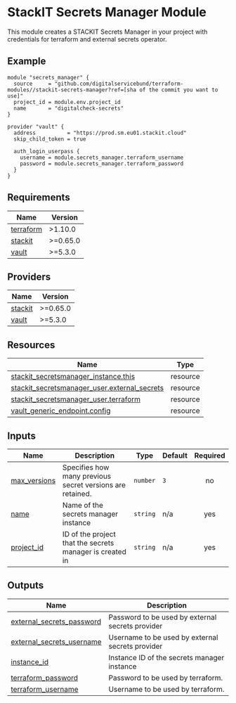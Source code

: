 # StackIT Secrets Manager Module

This module creates a STACKIT Secrets Manager in your project with credentials for terraform and external secrets operator.

## Example

```hcl
module "secrets_manager" {
  source     = "github.com/digitalservicebund/terraform-modules//stackit-secrets-manager?ref=[sha of the commit you want to use]"
  project_id = module.env.project_id
  name       = "digitalcheck-secrets"
}

provider "vault" {
  address          = "https://prod.sm.eu01.stackit.cloud"
  skip_child_token = true

  auth_login_userpass {
    username = module.secrets_manager.terraform_username
    password = module.secrets_manager.terraform_password
  }
}
```

<!-- BEGIN_TF_DOCS -->

## Requirements

| Name                                                                     | Version  |
| ------------------------------------------------------------------------ | -------- |
| <a name="requirement_terraform"></a> [terraform](#requirement_terraform) | >1.10.0  |
| <a name="requirement_stackit"></a> [stackit](#requirement_stackit)       | >=0.65.0 |
| <a name="requirement_vault"></a> [vault](#requirement_vault)             | >=5.3.0  |

## Providers

| Name                                                         | Version  |
| ------------------------------------------------------------ | -------- |
| <a name="provider_stackit"></a> [stackit](#provider_stackit) | >=0.65.0 |
| <a name="provider_vault"></a> [vault](#provider_vault)       | >=5.3.0  |

## Resources

| Name                                                                                                                                                   | Type     |
| ------------------------------------------------------------------------------------------------------------------------------------------------------ | -------- |
| [stackit_secretsmanager_instance.this](https://registry.terraform.io/providers/stackitcloud/stackit/latest/docs/resources/secretsmanager_instance)     | resource |
| [stackit_secretsmanager_user.external_secrets](https://registry.terraform.io/providers/stackitcloud/stackit/latest/docs/resources/secretsmanager_user) | resource |
| [stackit_secretsmanager_user.terraform](https://registry.terraform.io/providers/stackitcloud/stackit/latest/docs/resources/secretsmanager_user)        | resource |
| [vault_generic_endpoint.config](https://registry.terraform.io/providers/hashicorp/vault/latest/docs/resources/generic_endpoint)                        | resource |

## Inputs

| Name                                                                  | Description                                               | Type     | Default | Required |
| --------------------------------------------------------------------- | --------------------------------------------------------- | -------- | ------- | :------: |
| <a name="input_max_versions"></a> [max_versions](#input_max_versions) | Specifies how many previous secret versions are retained. | `number` | `3`     |    no    |
| <a name="input_name"></a> [name](#input_name)                         | Name of the secrets manager instance                      | `string` | n/a     |   yes    |
| <a name="input_project_id"></a> [project_id](#input_project_id)       | ID of the project that the secrets manager is created in  | `string` | n/a     |   yes    |

## Outputs

| Name                                                                                                           | Description                                      |
| -------------------------------------------------------------------------------------------------------------- | ------------------------------------------------ |
| <a name="output_external_secrets_password"></a> [external_secrets_password](#output_external_secrets_password) | Password to be used by external secrets provider |
| <a name="output_external_secrets_username"></a> [external_secrets_username](#output_external_secrets_username) | Username to be used by external secrets provider |
| <a name="output_instance_id"></a> [instance_id](#output_instance_id)                                           | Instance ID of the secrets manager instance      |
| <a name="output_terraform_password"></a> [terraform_password](#output_terraform_password)                      | Password to be used by terraform.                |
| <a name="output_terraform_username"></a> [terraform_username](#output_terraform_username)                      | Username to be used by terraform.                |

<!-- END_TF_DOCS -->
